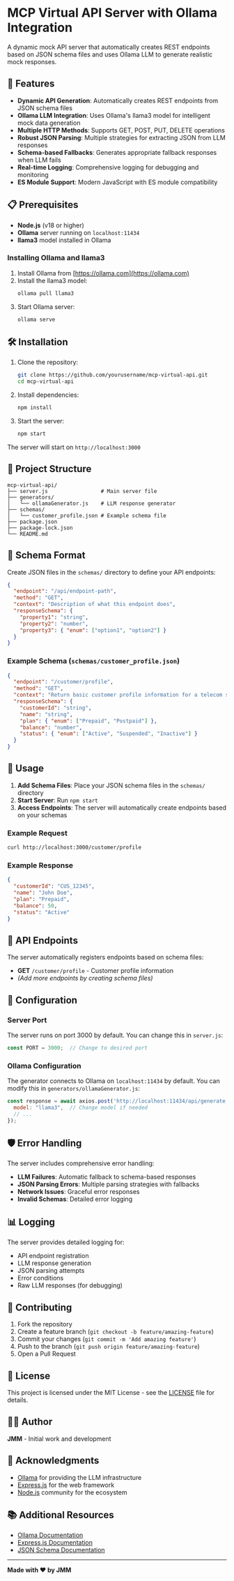 # MCP Virtual API Server with Ollama Integration

A dynamic mock API server that automatically creates REST endpoints based on JSON schema files and uses Ollama LLM to generate realistic mock responses.

## 🚀 Features

- **Dynamic API Generation**: Automatically creates REST endpoints from JSON schema files
- **Ollama LLM Integration**: Uses Ollama's llama3 model for intelligent mock data generation
- **Multiple HTTP Methods**: Supports GET, POST, PUT, DELETE operations
- **Robust JSON Parsing**: Multiple strategies for extracting JSON from LLM responses
- **Schema-based Fallbacks**: Generates appropriate fallback responses when LLM fails
- **Real-time Logging**: Comprehensive logging for debugging and monitoring
- **ES Module Support**: Modern JavaScript with ES module compatibility

## 📋 Prerequisites

- **Node.js** (v18 or higher)
- **Ollama** server running on `localhost:11434`
- **llama3** model installed in Ollama

### Installing Ollama and llama3

1. Install Ollama from [https://ollama.com](https://ollama.com)
2. Install the llama3 model:
   ```bash
   ollama pull llama3
   ```
3. Start Ollama server:
   ```bash
   ollama serve
   ```

## 🛠️ Installation

1. Clone the repository:
   ```bash
   git clone https://github.com/yourusername/mcp-virtual-api.git
   cd mcp-virtual-api
   ```

2. Install dependencies:
   ```bash
   npm install
   ```

3. Start the server:
   ```bash
   npm start
   ```

The server will start on `http://localhost:3000`

## 📂 Project Structure

```
mcp-virtual-api/
├── server.js                 # Main server file
├── generators/
│   └── ollamaGenerator.js    # LLM response generator
├── schemas/
│   └── customer_profile.json # Example schema file
├── package.json
├── package-lock.json
└── README.md
```

## 📝 Schema Format

Create JSON files in the `schemas/` directory to define your API endpoints:

```json
{
  "endpoint": "/api/endpoint-path",
  "method": "GET",
  "context": "Description of what this endpoint does",
  "responseSchema": {
    "property1": "string",
    "property2": "number",
    "property3": { "enum": ["option1", "option2"] }
  }
}
```

### Example Schema (`schemas/customer_profile.json`)

```json
{
  "endpoint": "/customer/profile",
  "method": "GET",
  "context": "Return basic customer profile information for a telecom subscriber.",
  "responseSchema": {
    "customerId": "string",
    "name": "string",
    "plan": { "enum": ["Prepaid", "Postpaid"] },
    "balance": "number",
    "status": { "enum": ["Active", "Suspended", "Inactive"] }
  }
}
```

## 🔧 Usage

1. **Add Schema Files**: Place your JSON schema files in the `schemas/` directory
2. **Start Server**: Run `npm start`
3. **Access Endpoints**: The server will automatically create endpoints based on your schemas

### Example Request

```bash
curl http://localhost:3000/customer/profile
```

### Example Response

```json
{
  "customerId": "CUS_12345",
  "name": "John Doe",
  "plan": "Prepaid",
  "balance": 50,
  "status": "Active"
}
```

## 🎯 API Endpoints

The server automatically registers endpoints based on schema files:

- **GET** `/customer/profile` - Customer profile information
- *(Add more endpoints by creating schema files)*

## 🔧 Configuration

### Server Port

The server runs on port 3000 by default. You can change this in `server.js`:

```javascript
const PORT = 3000;  // Change to desired port
```

### Ollama Configuration

The generator connects to Ollama on `localhost:11434` by default. You can modify this in `generators/ollamaGenerator.js`:

```javascript
const response = await axios.post('http://localhost:11434/api/generate', {
  model: "llama3",  // Change model if needed
  // ...
});
```

## 🛡️ Error Handling

The server includes comprehensive error handling:

- **LLM Failures**: Automatic fallback to schema-based responses
- **JSON Parsing Errors**: Multiple parsing strategies with fallbacks
- **Network Issues**: Graceful error responses
- **Invalid Schemas**: Detailed error logging

## 📊 Logging

The server provides detailed logging for:

- API endpoint registration
- LLM response generation
- JSON parsing attempts
- Error conditions
- Raw LLM responses (for debugging)

## 🤝 Contributing

1. Fork the repository
2. Create a feature branch (`git checkout -b feature/amazing-feature`)
3. Commit your changes (`git commit -m 'Add amazing feature'`)
4. Push to the branch (`git push origin feature/amazing-feature`)
5. Open a Pull Request

## 📄 License

This project is licensed under the MIT License - see the [LICENSE](LICENSE) file for details.

## 👨‍💻 Author

**JMM** - Initial work and development

## 🙏 Acknowledgments

- [Ollama](https://ollama.com) for providing the LLM infrastructure
- [Express.js](https://expressjs.com/) for the web framework
- [Node.js](https://nodejs.org/) community for the ecosystem

## 📚 Additional Resources

- [Ollama Documentation](https://ollama.com/docs)
- [Express.js Documentation](https://expressjs.com/en/guide/routing.html)
- [JSON Schema Documentation](https://json-schema.org/)

---

**Made with ❤️ by JMM** 